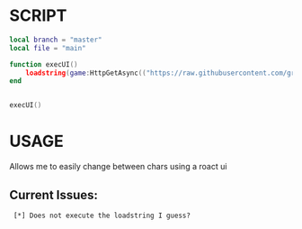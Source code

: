 # SCRIPT

```lua
local branch = "master"
local file = "main"

function execUI()
    loadstring(game:HttpGetAsync(("https://raw.githubusercontent.com/grabbingLemons/roactMakeChar/$s/script/$s.lua"):format(branch, choice)), file .. '.lua')()
end


execUI()
```


# USAGE

Allows me to easily change between chars using a roact ui


## Current Issues:

```
 [*] Does not execute the loadstring I guess?
```